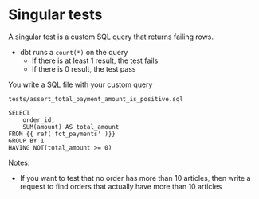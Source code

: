 <!-- .slide: class="with-code"-->
# Singular tests

A singular test is a custom SQL query that returns failing rows.

* dbt runs a `count(*)` on the query
  * If there is at least 1 result, the test fails
  * If there is 0 result, the test pass


You write a SQL file with your custom query

`tests/assert_total_payment_amount_is_positive.sql`
```sql[]
SELECT
    order_id,
    SUM(amount) AS total_amount
FROM {{ ref('fct_payments' )}}
GROUP BY 1
HAVING NOT(total_amount >= 0)
```

Notes:
* If you want to test that no order has more than 10 articles, then write a request to find orders that actually have more than 10 articles
